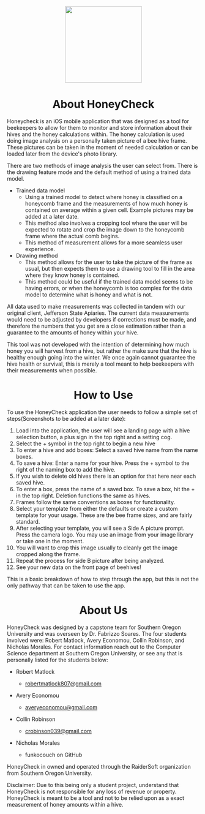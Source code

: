 <p align="center">
  <img width="200" src="https://github.com/RaiderSoft/Help-Local-Beekepers/blob/main/Honey%20Aggregator/Assets.xcassets/appLogo.imageset/appLogo.png?raw=true"
  </p>
  
<h1 align="center">About HoneyCheck</h1>

Honeycheck is an iOS mobile application that was designed as a tool for beekeepers to allow for them to monitor and store information about their hives and the honey calculations within. The honey calculation is used doing image analysis on a personally taken picture of a bee hive frame. These pictures can be taken in the moment of needed calculation or can be loaded later from the device's photo library. 

There are two methods of image analysis the user can select from. There is the drawing feature mode and the default method of using a trained data model.

- Trained data model
  -  Using a trained model to detect where honey is classified on a honeycomb frame and the measurements of how much honey is contained on average within a given cell\. Example pictures may be added at a later date\. 
  -  This method also involves a cropping tool where the user will be expected to rotate and crop the image down to the honeycomb frame where the actual comb begins. 
  -  This method of measurement allows for a more seamless user experience.
- Drawing method
  - This method allows for the user to take the picture of the frame as usual, but then expects them to use a drawing tool to fill in the area where they know honey is contained.
  - This method could be useful if the trained data model seems to be having errors, or when the honeycomb is too complex for the data model to determine what is honey and what is not. 

All data used to make measurements was collected in tandem with our original client, Jefferson State Apiaries. The current data measurements would need to be adjusted by developers if corrections must be made, and therefore the numbers that you get are a close estimation rather than a guarantee to the amounts of honey within your hive. 

This tool was not developed with the intention of determining how much honey you will harvest from a hive, but rather the make sure that the hive is healthy enough going into the winter. We once again cannot guarantee the hive health or survival, this is merely a tool meant to help beekeepers with their measurements when possible.

<h1 align="center">How to Use</h1>

To use the HoneyCheck application the user needs to follow a simple set of steps(Screenshots to be added at a later date): 

1. Load into the application, the user will see a landing page with a hive selection button, a plus sign in the top right and a setting cog.
2. Select the + symbol in the top right to begin a new hive
3. To enter a hive and add boxes: Select a saved hive name from the name boxes. 
4. To save a hive: Enter a name for your hive. Press the + symbol to the right of the naming box to add the hive. 
5. If you wish to delete old hives there is an option for that here near each saved hive.
6. To enter a box, press the name of a saved box. To save a box, hit the + in the top right. Deletion functions the same as hives.
7. Frames follow the same conventions as boxes for functionality.
8. Select your template from either the defaults or create a custom template for your usage. These are the bee frame sizes, and are fairly standard.
9. After selecting your template, you will see a Side A picture prompt. Press the camera logo. You may use an image from your image library or take one in the moment. 
10. You will want to crop this image usually to cleanly get the image cropped along the frame. 
11. Repeat the process for side B picture after being analyzed.
12. See your new data on the front page of beehives! 

This is a basic breakdown of how to step through the app, but this is not the only pathway that can be taken to use the app. 

<h1 align="center">About Us</h1>
HoneyCheck was designed by a capstone team for Southern Oregon University and was overseen by Dr. Fabrizzo Soares. The four students involved were: Robert Matlock, Avery Economou, Collin Robinson, and Nicholas Morales. For contact information reach out to the Computer Science department at Southern Oregon University, or see any that is personally listed for the students below:

- Robert Matlock
  - robertmatlock807@gmail.com

- Avery Economou
  - averyeconomou@gmail.com

- Collin Robinson
  - crobinson039@gmail.com

- Nicholas Morales
  - funkocouch on GitHub


HoneyCheck in owned and operated through the RaiderSoft organization from Southern Oregon University.

Disclaimer: Due to this being only a student project, understand that HoneyCheck is not responsible for any loss of revenue or property. HoneyCheck is meant to be a tool and not to be relied upon as a exact measurement of honey amounts within a hive.
